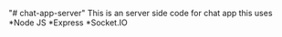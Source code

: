 "# chat-app-server" 
This is an server side code for chat app 
this uses
*Node JS
*Express
*Socket.IO
